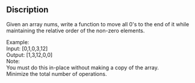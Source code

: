 ## Discription
Given an array nums, write a function to move all 0's to the end of it while maintaining the relative order of the non-zero elements.  

Example:  
Input: [0,1,0,3,12]  
Output: [1,3,12,0,0]  
Note:  
You must do this in-place without making a copy of the array.  
Minimize the total number of operations.
